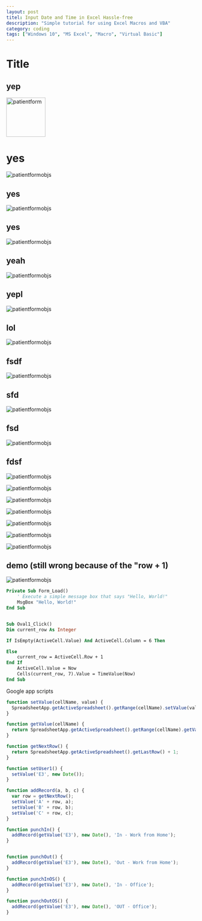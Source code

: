 ```yaml
---
layout: post
titel: Input Date and Time in Excel Hassle-free
description: "Simple tutorial for using Excel Macros and VBA"
category: coding
tags: ["Windows 10", "MS Excel", "Macro", "Virtual Basic"]
---
```

# Title
## yep
<img src="/assets/img/coding/excel/patient_form_table.jpg" alt="patientform" height="104.196"/>

# yes
![patientformobjs](/assets/img/coding/excel/patient_form_objects.jpg)
## yes
![patientformobjs](/assets/img/coding/excel/patient_form_1.jpg)
## yes
![patientformobjs](/assets/img/coding/excel/assign_macro.jpg)
## yeah
![patientformobjs](/assets/img/coding/excel/assign_macro2.jpg)
## yepl
![patientformobjs](/assets/img/coding/excel/vba_excel_window.jpg)
## lol
![patientformobjs](/assets/img/coding/excel/vba_excel_window.jpg)
## fsdf
![patientformobjs](/assets/img/coding/excel/find_and_select.jpg)
## sfd
![patientformobjs](/assets/img/coding/excel/find_and_select2.jpg)
## fsd
![patientformobjs](/assets/img/coding/excel/selection.jpg)
## fdsf
![patientformobjs](/assets/img/coding/excel/selection_2.jpg)

![patientformobjs](/assets/img/coding/excel/oval1_click.jpg)

![patientformobjs](/assets/img/coding/excel/datetimebutton.jpg)

![patientformobjs](/assets/img/coding/excel/click_no.jpg)

![patientformobjs](/assets/img/coding/excel/savetoxlsm.jpg)

![patientformobjs](/assets/img/coding/excel/assign_macro3.jpg)

![patientformobjs](/assets/img/coding/excel/edit.jpg)
## demo (still wrong because of the "row + 1)
![patientformobjs](/assets/img/coding/excel/demo.gif)
```vb
Private Sub Form_Load()
    ' Execute a simple message box that says "Hello, World!"
    MsgBox "Hello, World!"
End Sub


Sub Oval1_Click()
Dim current_row As Integer

If IsEmpty(ActiveCell.Value) And ActiveCell.Column = 6 Then

Else 
    current_row = ActiveCell.Row + 1
End If
    ActiveCell.Value = Now
    Cells(current_row, 7).Value = TimeValue(Now)
End Sub
```

Google app scripts

```js
function setValue(cellName, value) {
  SpreadsheetApp.getActiveSpreadsheet().getRange(cellName).setValue(value);
}

function getValue(cellName) {
  return SpreadsheetApp.getActiveSpreadsheet().getRange(cellName).getValue();
}

function getNextRow() {
  return SpreadsheetApp.getActiveSpreadsheet().getLastRow() + 1;
}

function setUser1() {
  setValue('E3', new Date());
}

function addRecord(a, b, c) {
  var row = getNextRow();
  setValue('A' + row, a);
  setValue('B' + row, b);
  setValue('C' + row, c);
}

function punchIn() {
  addRecord(getValue('E3'), new Date(), 'In - Work from Home');
}


function punchOut() {
  addRecord(getValue('E3'), new Date(), 'Out - Work from Home');
}

function punchInOS() {
  addRecord(getValue('E3'), new Date(), 'In - Office');
}

function punchOutOS() {
  addRecord(getValue('E3'), new Date(), 'OUT - Office');
}

```
